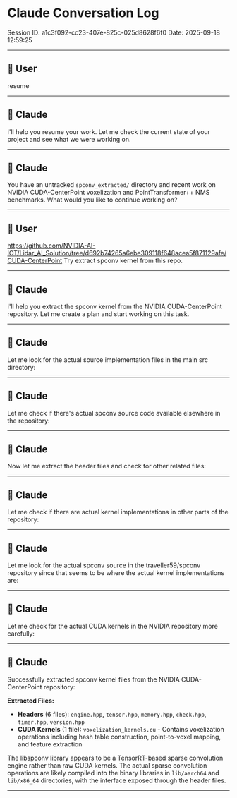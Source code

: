 # Claude Conversation Log

Session ID: a1c3f092-cc23-407e-825c-025d8628f6f0
Date: 2025-09-18 12:59:25

---

## 👤 User

resume

---

## 🤖 Claude

I'll help you resume your work. Let me check the current state of your project and see what we were working on.

---

## 🤖 Claude

You have an untracked `spconv_extracted/` directory and recent work on NVIDIA CUDA-CenterPoint voxelization and PointTransformer++ NMS benchmarks. What would you like to continue working on?

---

## 👤 User

https://github.com/NVIDIA-AI-IOT/Lidar_AI_Solution/tree/d692b74265a6ebe309118f648acea5f871129afe/CUDA-CenterPoint Try extract spconv kernel from this repo. 

---

## 🤖 Claude

I'll help you extract the spconv kernel from the NVIDIA CUDA-CenterPoint repository. Let me create a plan and start working on this task.

---

## 🤖 Claude

Let me look for the actual source implementation files in the main src directory:

---

## 🤖 Claude

Let me check if there's actual spconv source code available elsewhere in the repository:

---

## 🤖 Claude

Now let me extract the header files and check for other related files:

---

## 🤖 Claude

Let me check if there are actual kernel implementations in other parts of the repository:

---

## 🤖 Claude

Let me look for the actual spconv source in the traveller59/spconv repository since that seems to be where the actual kernel implementations are:

---

## 🤖 Claude

Let me check for the actual CUDA kernels in the NVIDIA repository more carefully:

---

## 🤖 Claude

Successfully extracted spconv kernel files from the NVIDIA CUDA-CenterPoint repository:

**Extracted Files:**
- **Headers** (6 files): `engine.hpp`, `tensor.hpp`, `memory.hpp`, `check.hpp`, `timer.hpp`, `version.hpp`
- **CUDA Kernels** (1 file): `voxelization_kernels.cu` - Contains voxelization operations including hash table construction, point-to-voxel mapping, and feature extraction

The libspconv library appears to be a TensorRT-based sparse convolution engine rather than raw CUDA kernels. The actual sparse convolution operations are likely compiled into the binary libraries in `lib/aarch64` and `lib/x86_64` directories, with the interface exposed through the header files.

---

